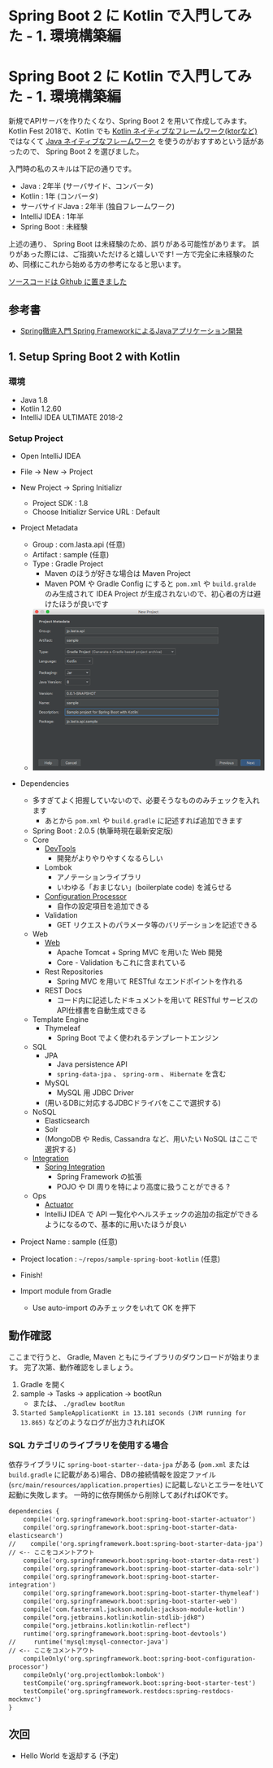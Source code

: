 # Spring Boot 2 に Kotlin で入門してみた - 1. 環境構築編
# Spring Boot 2 に Kotlin で入門してみた - 1. 環境構築編
新規でAPIサーバを作りたくなり、Spring Boot 2 を用いて作成してみます。
Kotlin Fest 2018で、Kotlin でも [Kotlin ネイティブなフレームワーク(ktorなど)][ktor] ではなくて [Java ネイティブなフレームワーク][Kotlin Fest 2018] を使うのがおすすめという話があったので、 Spring Boot 2 を選びました。

入門時の私のスキルは下記の通りです。

* Java : 2年半 (サーバサイド、コンバータ)
* Kotlin : 1年 (コンバータ)
* サーバサイドJava : 2年半 (独自フレームワーク)
* IntelliJ IDEA : 1年半
* Spring Boot : 未経験

上述の通り、 Spring Boot は未経験のため、誤りがある可能性があります。
誤りがあった際には、ご指摘いただけると嬉しいです!
一方で完全に未経験のため、同様にこれから始める方の参考になると思います。

[ソースコードは Github に置きました][github]

[ktor]: https://qiita.com/lasta/items/2c25ae5a875ba8da4f8a
[Kotlin Fest 2018]: http://tech.connehito.com/entry/2018/08/31/131552
[github]: https://github.com/lasta/sample-spring-boot-kotlin/tree/qiita/1-setup

## 参考書
* [Spring徹底入門 Spring FrameworkによるJavaアプリケーション開発](https://www.amazon.co.jp/gp/product/B01IEWNLBU/ref=oh_aui_d_detailpage_o01_?ie=UTF8&psc=1)

## 1. Setup Spring Boot 2 with Kotlin
### 環境
* Java 1.8
* Kotlin 1.2.60
* IntelliJ IDEA ULTIMATE 2018-2

### Setup Project
* Open IntelliJ IDEA
* File -> New -> Project 
* New Project -> Spring Initializr
  * Project SDK : 1.8
  * Choose Initializr Service URL : Default
* Project Metadata
  * Group : com.lasta.api (任意)
  * Artifact : sample (任意)
  * Type : Gradle Project
    * Maven のほうが好きな場合は Maven Project
    * Maven POM や Gradle Config にすると `pom.xml` や `build.gralde` のみ生成されて IDEA Project が生成されないので、初心者の方は避けたほうが良いです
  * ![Project Metadata]( ./assets/1/1_project_metadata.png )
* Dependencies
  * 多すぎてよく把握していないので、必要そうなもののみチェックを入れます
    * あとから `pom.xml` や `build.gradle` に記述すれば追加できます
  * Spring Boot : 2.0.5 (執筆時現在最新安定版)
  * Core
    * [DevTools](https://docs.spring.io/spring-boot/docs/2.0.5.RELEASE/reference/htmlsingle/#using-boot-devtools)
      * 開発がよりやりやすくなるらしい
    * Lombok
      * アノテーションライブラリ
      * いわゆる「おまじない」(boilerplate code) を減らせる
    * [Configuration Processor](https://docs.spring.io/spring-boot/docs/2.0.5.RELEASE/reference/htmlsingle/#configuration-metadata-annotation-processor)
      * 自作の設定項目を追加できる
    * Validation
      * GET リクエストのパラメータ等のバリデーションを記述できる
  * Web
    * [Web](https://docs.spring.io/spring-boot/docs/2.0.5.RELEASE/reference/htmlsingle/#boot-features-developing-web-applications)
      * Apache Tomcat + Spring MVC を用いた Web 開発
      * Core - Validation もこれに含まれている
    * Rest Repositories
      * Spring MVC を用いて RESTful なエンドポイントを作れる
    * REST Docs
      * コード内に記述したドキュメントを用いて RESTful サービスのAPI仕様書を自動生成できる
  * Template Engine
    * Thymeleaf
      * Spring Boot でよく使われるテンプレートエンジン
  * SQL
    * JPA
      * Java persistence API
      * `spring-data-jpa` 、 `spring-orm` 、 `Hibernate` を含む
    * MySQL
      * MySQL 用 JDBC Driver
    * (用いるDBに対応するJDBCドライバをここで選択する)
  * NoSQL
    * Elasticsearch
    * Solr
    * (MongoDB や Redis, Cassandra など、用いたい NoSQL はここで選択する)
  * [Integration](http://spring.io/projects/spring-integration)
    * [Spring Integration](https://docs.spring.io/spring-boot/docs/2.0.5.RELEASE/reference/htmlsingle/#boot-features-integration)
      * Spring Framework の拡張
      * POJO や DI 周りを特により高度に扱うことができる ?
  * Ops
    * [Actuator](https://docs.spring.io/spring-boot/docs/2.0.5.RELEASE/reference/htmlsingle/#production-ready)
    * IntelliJ IDEA で API 一覧化やヘルスチェックの追加の指定ができるようになるので、基本的に用いたほうが良い
* Project Name : sample (任意)
* Project location : `~/repos/sample-spring-boot-kotlin` (任意)
* Finish!


* Import module from Gradle
  * Use auto-import のみチェックをいれて OK を押下

## 動作確認
ここまで行うと、 Gradle, Maven ともにライブラリのダウンロードが始まります。
完了次第、動作確認をしましょう。

1. Gradle を開く
2. sample -> Tasks -> application -> bootRun
   * または、 `./gradlew bootRun`
3. `Started SampleApplicationKt in 13.181 seconds (JVM running for 13.865)` などのようなログが出力されればOK

### SQL カテゴリのライブラリを使用する場合
依存ライブラリに `spring-boot-starter--data-jpa` がある (`pom.xml` または `build.gradle` に記載がある)場合、DBの接続情報を設定ファイル (`src/main/resources/application.properties`) に記載しないとエラーを吐いて起動に失敗します。
一時的に依存関係から削除してあげればOKです。

```groovy:一時的にJPA,MySQLを用いないようにする
dependencies {
    compile('org.springframework.boot:spring-boot-starter-actuator')
    compile('org.springframework.boot:spring-boot-starter-data-elasticsearch')
//    compile('org.springframework.boot:spring-boot-starter-data-jpa') // <-- ここをコメントアウト
    compile('org.springframework.boot:spring-boot-starter-data-rest')
    compile('org.springframework.boot:spring-boot-starter-data-solr')
    compile('org.springframework.boot:spring-boot-starter-integration')
    compile('org.springframework.boot:spring-boot-starter-thymeleaf')
    compile('org.springframework.boot:spring-boot-starter-web')
    compile('com.fasterxml.jackson.module:jackson-module-kotlin')
    compile("org.jetbrains.kotlin:kotlin-stdlib-jdk8")
    compile("org.jetbrains.kotlin:kotlin-reflect")
    runtime('org.springframework.boot:spring-boot-devtools')
//     runtime('mysql:mysql-connector-java')                           // <-- ここをコメントアウト
    compileOnly('org.springframework.boot:spring-boot-configuration-processor')
    compileOnly('org.projectlombok:lombok')
    testCompile('org.springframework.boot:spring-boot-starter-test')
    testCompile('org.springframework.restdocs:spring-restdocs-mockmvc')
}
```

## 次回
* Hello World を返却する (予定)
